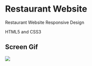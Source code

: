 <h1> Restaurant Website </h1>

</h2> Restaurant Website Responsive Design </h2>

HTML5 and CSS3

<h2> Screen Gif </h2>

![](Restaurant-Web-Site.gif)




